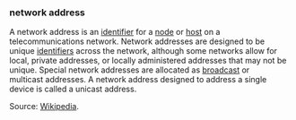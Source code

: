 ### network address

<p class="c8"><span>A network address is an </span><span class="c2"><a class="c3" href="#h.u3bfehmj4ed3">identifier</a></span><span>&nbsp;for a </span><span class="c2"><a class="c3" href="#h.w1aty8c036fp">node</a></span><span>&nbsp;or </span><span class="c2"><a class="c3" href="#h.3f5tvermqc9k">host</a></span><span>&nbsp;on a </span><span>telecommunications network</span><span>. Network addresses are designed to be </span><span>unique </span><span class="c2"><a class="c3" href="#h.u3bfehmj4ed3">identifiers</a></span><span>&nbsp;across the network, although some networks allow for </span><span>local</span><span>, </span><span>private addresses</span><span>, or </span><span>locally administered addresses</span><span>&nbsp;that may not be unique. Special network addresses are allocated as </span><span class="c2"><a class="c3" href="#h.7gok5zmnh6an">broadcast</a></span><span>&nbsp;or </span><span class="c21">multicast</span><span>&nbsp;addresses</span><span>. A network address designed to address a single device is called a </span><span class="c21">unicast address</span><span class="c0">.</span></p><p class="c8"><span>Source: </span><span class="c2"><a class="c3" href="https://www.google.com/url?q=https://en.wikipedia.org/wiki/Network_address&amp;sa=D&amp;source=editors&amp;ust=1706779842760141&amp;usg=AOvVaw0TURUdPcv89u6cSqQUSVg1">Wikipedia</a></span><span class="c0">.</span></p>